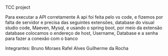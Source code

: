 TCC project


Para executar a API corretamente
A api foi feita pelo vs code, e fizemos por falta de servidor e precisa das seguintes 
extensões,  database do visual studio code, Maeven, Mysql, e usando o spring boot,
por meio da extensão database colocamos o endereço de host,  Username, Database e a senha
para fazer a conexão com o banco



Integrantes:
Bruno Moraes
Rafel Alves
Guilherme da Rocha
